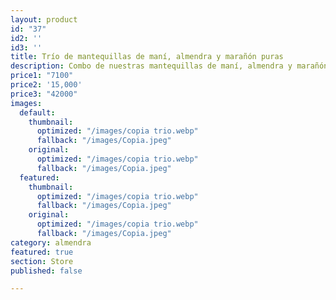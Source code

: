 ```yaml
---
layout: product
id: "37"
id2: ''
id3: ''
title: Trío de mantequillas de maní, almendra y marañón puras
description: Combo de nuestras mantequillas de maní, almendra y marañón de 100g.
price1: "7100"
price2: '15,000'
price3: "42000"
images:
  default:
    thumbnail:
      optimized: "/images/copia trio.webp"
      fallback: "/images/Copia.jpeg"
    original:
      optimized: "/images/copia trio.webp"
      fallback: "/images/Copia.jpeg"
  featured:
    thumbnail:
      optimized: "/images/copia trio.webp"
      fallback: "/images/Copia.jpeg"
    original:
      optimized: "/images/copia trio.webp"
      fallback: "/images/Copia.jpeg"
category: almendra
featured: true
section: Store
published: false

---
```

